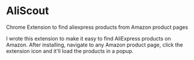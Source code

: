# AliScout
Chrome Extension to find aliexpress products from Amazon product pages

I wrote this extension to make it easy to find AliExpress products on Amazon.
After installing, navigate to any Amazon product page, click the extension icon and it'll load the products in a popup.
